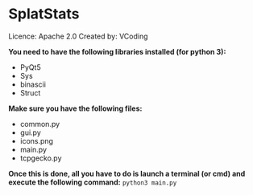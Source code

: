 # SplatStats

Licence: Apache 2.0
Created by: VCoding

**You need to have the following libraries installed (for python 3):**
- PyQt5
- Sys
- binascii
- Struct

**Make sure you have the following files:**
- common.py
- gui.py
- icons.png
- main.py
- tcpgecko.py

**Once this is done, all you have to do is launch a terminal (or cmd) and execute the following command:**
`python3 main.py`
